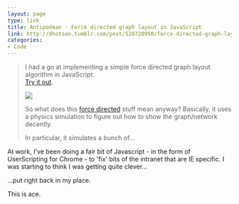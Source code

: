 ```yaml
---
layout: page
type: link
title: Antipodean - Force directed graph layout in JavaScript
link: http://dhotson.tumblr.com/post/520720950/force-directed-graph-layout-in-javascript
categories: 
- Code
---
```

<blockquote>
<p>I had a go at implementing a simple force directed graph layout algorithm in JavaScript.<br><a href="http://dhotson.github.com/springy.html">Try it out</a>.</p> <p><a href="http://dhotson.github.com/springy.html"><img src="http://media.tumblr.com/tumblr_l0v8oqP8Ve1qz7e23.png" style="border: none;"></a></p> <p>So what does this <a href="http://en.wikipedia.org/wiki/Force-based_algorithms">force directed</a> stuff mean anyway? Basically, it uses a physics simulation to figure out how to show the graph/network decently.</p> <p>In particular, it simulates a bunch of...</p></blockquote>

<p>At work, I've been doing a fair bit of Javascript - in the form of UserScripting for Chrome - to 'fix' bits of the intranet that are IE specific. I was starting to think I was getting quite clever...</p>
<p>...put right back in my place.</p>
<p>This is ace.</p>
